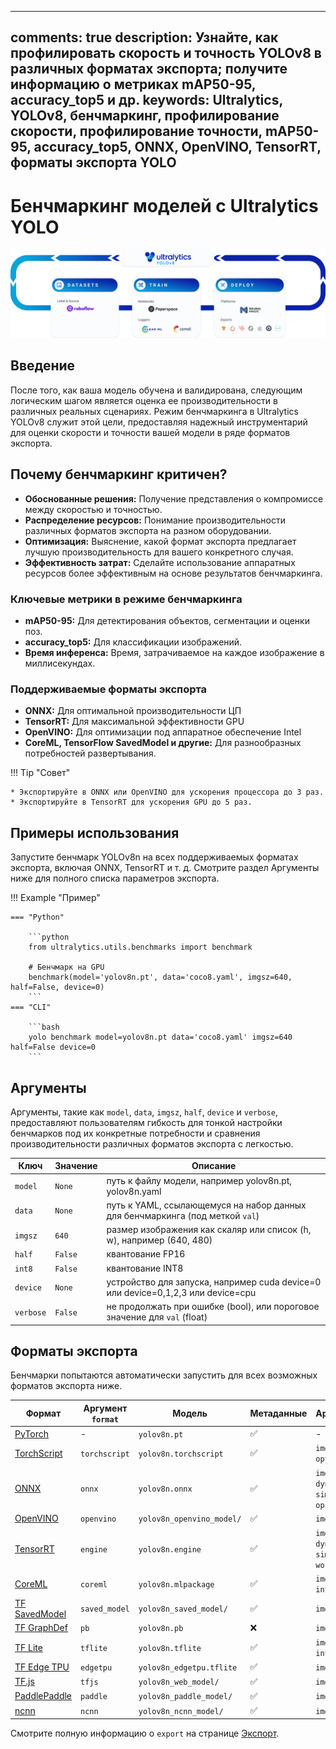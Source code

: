 ______________________________________________________________________

## comments: true description: Узнайте, как профилировать скорость и точность YOLOv8 в различных форматах экспорта; получите информацию о метриках mAP50-95, accuracy_top5 и др. keywords: Ultralytics, YOLOv8, бенчмаркинг, профилирование скорости, профилирование точности, mAP50-95, accuracy_top5, ONNX, OpenVINO, TensorRT, форматы экспорта YOLO

# Бенчмаркинг моделей с Ultralytics YOLO

<img width="1024" src="https://github.com/ultralytics/assets/raw/main/yolov8/banner-integrations.png" alt="Экосистема и интеграции Ultralytics YOLO">

## Введение

После того, как ваша модель обучена и валидирована, следующим логическим шагом является оценка ее производительности в различных реальных сценариях. Режим бенчмаркинга в Ultralytics YOLOv8 служит этой цели, предоставляя надежный инструментарий для оценки скорости и точности вашей модели в ряде форматов экспорта.

## Почему бенчмаркинг критичен?

- **Обоснованные решения:** Получение представления о компромиссе между скоростью и точностью.
- **Распределение ресурсов:** Понимание производительности различных форматов экспорта на разном оборудовании.
- **Оптимизация:** Выяснение, какой формат экспорта предлагает лучшую производительность для вашего конкретного случая.
- **Эффективность затрат:** Сделайте использование аппаратных ресурсов более эффективным на основе результатов бенчмаркинга.

### Ключевые метрики в режиме бенчмаркинга

- **mAP50-95:** Для детектирования объектов, сегментации и оценки поз.
- **accuracy_top5:** Для классификации изображений.
- **Время инференса:** Время, затрачиваемое на каждое изображение в миллисекундах.

### Поддерживаемые форматы экспорта

- **ONNX:** Для оптимальной производительности ЦП
- **TensorRT:** Для максимальной эффективности GPU
- **OpenVINO:** Для оптимизации под аппаратное обеспечение Intel
- **CoreML, TensorFlow SavedModel и другие:** Для разнообразных потребностей развертывания.

!!! Tip "Совет"

```
* Экспортируйте в ONNX или OpenVINO для ускорения процессора до 3 раз.
* Экспортируйте в TensorRT для ускорения GPU до 5 раз.
```

## Примеры использования

Запустите бенчмарк YOLOv8n на всех поддерживаемых форматах экспорта, включая ONNX, TensorRT и т. д. Смотрите раздел Аргументы ниже для полного списка параметров экспорта.

!!! Example "Пример"

````
=== "Python"

    ```python
    from ultralytics.utils.benchmarks import benchmark

    # Бенчмарк на GPU
    benchmark(model='yolov8n.pt', data='coco8.yaml', imgsz=640, half=False, device=0)
    ```
=== "CLI"

    ```bash
    yolo benchmark model=yolov8n.pt data='coco8.yaml' imgsz=640 half=False device=0
    ```
````

## Аргументы

Аргументы, такие как `model`, `data`, `imgsz`, `half`, `device` и `verbose`, предоставляют пользователям гибкость для тонкой настройки бенчмарков под их конкретные потребности и сравнения производительности различных форматов экспорта с легкостью.

| Ключ      | Значение | Описание                                                                         |
| --------- | -------- | -------------------------------------------------------------------------------- |
| `model`   | `None`   | путь к файлу модели, например yolov8n.pt, yolov8n.yaml                           |
| `data`    | `None`   | путь к YAML, ссылающемуся на набор данных для бенчмаркинга (под меткой `val`)    |
| `imgsz`   | `640`    | размер изображения как скаляр или список (h, w), например (640, 480)             |
| `half`    | `False`  | квантование FP16                                                                 |
| `int8`    | `False`  | квантование INT8                                                                 |
| `device`  | `None`   | устройство для запуска, например cuda device=0 или device=0,1,2,3 или device=cpu |
| `verbose` | `False`  | не продолжать при ошибке (bool), или пороговое значение для `val` (float)        |

## Форматы экспорта

Бенчмарки попытаются автоматически запустить для всех возможных форматов экспорта ниже.

| Формат                                                             | Аргумент `format` | Модель                    | Метаданные | Аргументы                                           |
| ------------------------------------------------------------------ | ----------------- | ------------------------- | ---------- | --------------------------------------------------- |
| [PyTorch](https://pytorch.org/)                                    | -                 | `yolov8n.pt`              | ✅          | -                                                   |
| [TorchScript](https://pytorch.org/docs/stable/jit.html)            | `torchscript`     | `yolov8n.torchscript`     | ✅          | `imgsz`, `optimize`                                 |
| [ONNX](https://onnx.ai/)                                           | `onnx`            | `yolov8n.onnx`            | ✅          | `imgsz`, `half`, `dynamic`, `simplify`, `opset`     |
| [OpenVINO](https://docs.openvino.ai/latest/index.html)             | `openvino`        | `yolov8n_openvino_model/` | ✅          | `imgsz`, `half`                                     |
| [TensorRT](https://developer.nvidia.com/tensorrt)                  | `engine`          | `yolov8n.engine`          | ✅          | `imgsz`, `half`, `dynamic`, `simplify`, `workspace` |
| [CoreML](https://github.com/apple/coremltools)                     | `coreml`          | `yolov8n.mlpackage`       | ✅          | `imgsz`, `half`, `int8`, `nms`                      |
| [TF SavedModel](https://www.tensorflow.org/guide/saved_model)      | `saved_model`     | `yolov8n_saved_model/`    | ✅          | `imgsz`, `keras`                                    |
| [TF GraphDef](https://www.tensorflow.org/api_docs/python/tf/Graph) | `pb`              | `yolov8n.pb`              | ❌          | `imgsz`                                             |
| [TF Lite](https://www.tensorflow.org/lite)                         | `tflite`          | `yolov8n.tflite`          | ✅          | `imgsz`, `half`, `int8`                             |
| [TF Edge TPU](https://coral.ai/docs/edgetpu/models-intro/)         | `edgetpu`         | `yolov8n_edgetpu.tflite`  | ✅          | `imgsz`                                             |
| [TF.js](https://www.tensorflow.org/js)                             | `tfjs`            | `yolov8n_web_model/`      | ✅          | `imgsz`                                             |
| [PaddlePaddle](https://github.com/PaddlePaddle)                    | `paddle`          | `yolov8n_paddle_model/`   | ✅          | `imgsz`                                             |
| [ncnn](https://github.com/Tencent/ncnn)                            | `ncnn`            | `yolov8n_ncnn_model/`     | ✅          | `imgsz`, `half`                                     |

Смотрите полную информацию о `export` на странице [Экспорт](https://docs.ultralytics.com/modes/export/).
